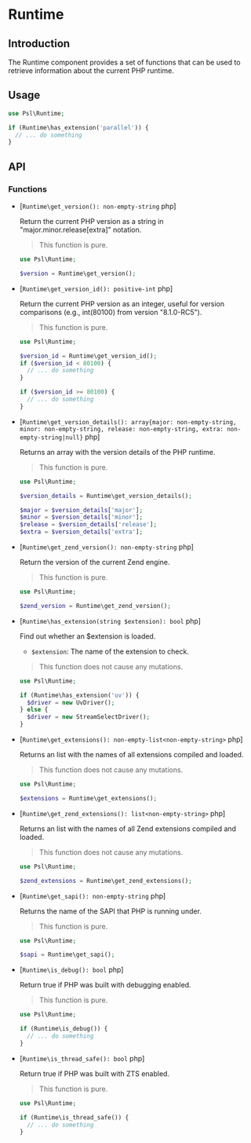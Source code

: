 # Runtime

## Introduction

The Runtime component provides a set of functions that can be used to retrieve information about the current PHP runtime.

## Usage

```php
use Psl\Runtime;

if (Runtime\has_extension('parallel')) {
  // ... do something
}
```

## API

### Functions

<div class="api-functions">

* [`Runtime\get_version(): non-empty-string` php]

  Return the current PHP version as a string in "major.minor.release[extra]" notation.

  > This function is pure.

  ```php
  use Psl\Runtime;

  $version = Runtime\get_version();
  ```

* [`Runtime\get_version_id(): positive-int` php]

  Return the current PHP version as an integer, useful for version comparisons (e.g., int(80100) from version "8.1.0-RC5").

  > This function is pure.

  ```php
  use Psl\Runtime;

  $version_id = Runtime\get_version_id();
  if ($version_id < 80100) {
    // ... do something
  }

  if ($version_id >= 80100) {
    // ... do something
  }
  ```

* [`Runtime\get_version_details(): array{major: non-empty-string, minor: non-empty-string, release: non-empty-string, extra: non-empty-string|null}` php]

  Returns an array with the version details of the PHP runtime.

  > This function is pure.

  ```php
  use Psl\Runtime;

  $version_details = Runtime\get_version_details();

  $major = $version_details['major'];
  $minor = $version_details['minor'];
  $release = $version_details['release'];
  $extra = $version_details['extra'];
  ```

* [`Runtime\get_zend_version(): non-empty-string` php]

  Return the version of the current Zend engine.

  > This function is pure.

  ```php
  use Psl\Runtime;

  $zend_version = Runtime\get_zend_version();
  ```

* [`Runtime\has_extension(string $extension): bool` php]

  Find out whether an $extension is loaded.

  * `$extension`: The name of the extension to check.

  > This function does not cause any mutations.

  ```php
  use Psl\Runtime;

  if (Runtime\has_extension('uv')) {
    $driver = new UvDriver();
  } else {
    $driver = new StreamSelectDriver();
  }
  ```

* [`Runtime\get_extensions(): non-empty-list<non-empty-string>` php]

  Returns an list with the names of all extensions compiled and loaded.

  > This function does not cause any mutations.

  ```php
  use Psl\Runtime;

  $extensions = Runtime\get_extensions();
  ```

* [`Runtime\get_zend_extensions(): list<non-empty-string>` php]

  Returns an list with the names of all Zend extensions compiled and loaded.

  > This function does not cause any mutations.

  ```php
  use Psl\Runtime;

  $zend_extensions = Runtime\get_zend_extensions();
  ```

* [`Runtime\get_sapi(): non-empty-string` php]

  Returns the name of the SAPI that PHP is running under.

  > This function is pure.

  ```php
  use Psl\Runtime;

  $sapi = Runtime\get_sapi();
  ```

* [`Runtime\is_debug(): bool` php]

  Return true if PHP was built with debugging enabled.

  > This function is pure.

  ```php
  use Psl\Runtime;

  if (Runtime\is_debug()) {
    // ... do something
  }
  ```

* [`Runtime\is_thread_safe(): bool` php]

  Return true if PHP was built with ZTS enabled.

  > This function is pure.

  ```php
  use Psl\Runtime;

  if (Runtime\is_thread_safe()) {
    // ... do something
  }
  ```

</div>